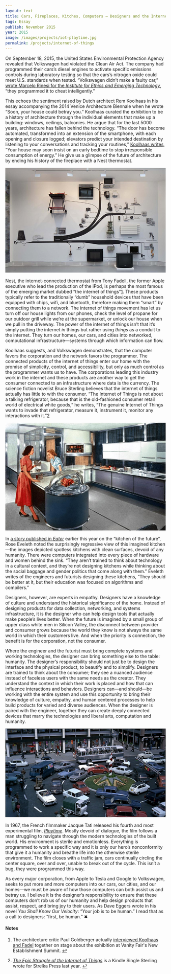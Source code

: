 ```yaml
---
layout: text
title: Cars, Fireplaces, Kitches, Computers — Designers and the Internet of Things
tags: Essay
publish: November 2015
year: 2015
image: /images/projects/iot-playtime.jpg
permalink: /projects/internet-of-things
---
```


<p>On September 18, 2015, the United States Environmental Protection Agency revealed that Volkswagen had violated the Clean Air Act. The company had programmed their cars’s diesel engines to activate specific emissions controls during laboratory testing so that the cars’s nitrogen oxide could meet U.S. standards when tested. “Volkswagen didn’t make a faulty car,” <a href="http://ieet.org/index.php/IEET/more/rinesi20150925">wrote Marcelo Rinesi for the <i>Institute for Ethics and Emerging Technology</i></a>, “they programmed it to cheat intelligently.”</p>

<p>This echoes the sentiment raised by Dutch architect Rem Koolhaas in his essay accompanying the 2014 Venice Architecture Biennale when he wrote “Soon, your house could betray you.” Koolhaas curated the exhibition to be a history of architecture through the individual elements that make up a building: windows, ceilings, balconies. He argue that for the last 5000 years, architecture has fallen behind the technology. “The door has become automated, transformed into an extension of the smartphone, with each opening and closure logged; elevators predict your intended destination by listening to your conversations and tracking your routines,” <a href="https://artforum.com/inprint/issue=201504">Koolhaas writes</a>, “Your house may soon insist on an early bedtime to stop irresponsible consumption of energy.” He give us a glimpse of the future of architecture by ending his history of the fireplace with a Nest thermostat.</p>

<p><img src="/images/projects/iot-fireplace.jpg"></p>

<p>Nest, the internet-connected thermostat from Tony Fadell, the former Apple executive who lead the production of the iPod, is perhaps the most famous of the emerging market dubbed “the internet of things”<a id="footnote-1-ref" class="footnote" href="#footnote-1">1</a>. These products typically refer to the traditionally “dumb” household devices that have been equipped with chips, wifi, and bluetooth, therefore making them “smart” by connecting them to a network. The internet of things movement has let us turn off our house lights from our phones, check the level of propane for our outdoor grill while we’re at the supermarket, or unlock our house when we pull in the driveway. The power of the internet of things isn’t that it’s simply putting the internet <i>in</i> things but rather using <i>things</i> as a conduit to the internet. They turn our homes, our cars, and cities into networked, computational infrastructure—systems through which information can flow.</p>

<p>Koolhaas suggests, and Volkswagen demonstrates, that the computer favors the corporation and the network favors the programmer. The connected products of the internet of things enter our home with the promise of simplicity, control, and accessibility, but only as much control as the programmer wants us to have. The corporations leading this industry work in the internet and these products are another way to get the consumer connected to an infrastructure where data is the currency. The science fiction novelist Bruce Sterling believes that the internet of things actually has little to with the consumer. “The Internet of Things is not about a talking refrigerator, because that is the old-fashioned consumer retail world of electrical white goods,” he writes, “The genuine Internet of Things wants to invade that refrigerator, measure it, instrument it, monitor any interactions with it.”<a id="footnote-2-ref" class="footnote" href="#footnote-2">2</a></p>

<p><img src="/images/projects/iot-kitchen.jpg"></p>

<p>In <a href="http://www.eater.com/2015/9/15/9326775/the-kitchen-of-the-future-has-failed-us">a story published in <i>Eater</i></a> earlier this year on the “kitchen of the future”, Rose Eveleth noted the surprisingly regressive view of this imagined kitchen—the images depicted spotless kitchens with clean surfaces, devoid of any humanity. There were computers integrated into every piece of hardware and women behind the sink. “They aren’t trained to think about technology in a cultural context, and they’re not designing kitchens while thinking about the social baggage and gender politics that come along with them.” Eveleth writes of the engineers and futurists designing these kitchens, “They should be better at it, but their education was focused on algorithms and compilers.”</p>

<p>Designers, however, are experts in empathy. Designers have a knowledge of culture and understand the historical significance of the home. Instead of designing products for data collection, networking, and systems infrastructure, it is the designer who can help design tools that actually make people’s lives better. When the future is imagined by a small group of upper class white men in Silicon Valley, the disconnect between provider and consumer grows because the world they know is not always the same world in which their customers live. And when the priority is connection, the benefit is for the corporation, not the consumer.</p>

<p>Where the engineer and the futurist must bring complete systems and working technologies, the designer can bring something else to the table: humanity. The designer’s responsibility should not just be to design the interface and the physical product, to beautify and to simplify. Designers are trained to think about the consumer; they see a nuanced audience instead of faceless users with the same needs as the creator. They understand the context in which their work is placed and how that can influence interactions and behaviors. Designers can—and should—be working with the entire system and use this opportunity to bring their knowledge of culture, empathy, and human centered processes to help build products for varied and diverse audiences. When the designer is paired with the engineer, together they can create deeply connected devices that marry the technologies and liberal arts, computation and humanity.</p>

<p><img src="/images/projects/iot-playtime.jpg"></p>

<p>In 1967, the French filmmaker Jacque Tati released his fourth and most experimental film, <a href="https://en.wikipedia.org/wiki/Playtime"><i>Playtime</i></a>. Mostly devoid of dialogue, the film follows a man struggling to navigate through the modern technologies of the built world. His environment is sterile and emotionless. Everything is programmed to work a specific way and it is only our hero’s nonconformity that give it a humanity and breathe life into the otherwise sterile environment. The film closes with a traffic jam, cars continually circling the center square, over and over, unable to break out of the cycle. This isn’t a bug, they were programmed this way.</p>

<p>As every major corporation, from Apple to Tesla and Google to Volkswagen, seeks to put more and more computers into our cars, our cities, and our homes—we must be aware of how those computers can both assist us and betray us. I believe it is the designer’s responsibility to ensure that these computers don’t rob us of our humanity and help design products that assist, respect, and bring joy to their users. As Dave Eggers wrote in his novel <i>You Shall Know Our Velocity</i>: “Your job is to be human.” I read that as a call to designers: “first, be human.” &#10006;</p>

<!--Footnotes -->
<div class="notes">
<h4>Notes</h4>

<ol>
<li><p id="footnote-1">The architecture critic Paul Goldberger actually <a href="https://www.youtube.com/watch?v=YiSl0gVfLrw">interviewed Koolhaas and Fadel</a> together on stage about the exhibition at Vanity Fair's New Establishment Summit. <a href="#footnote-1-ref">&#8617</a></p></li>

<li><p id="footnote-2"><a href="http://www.amazon.com/Epic-Struggle-Internet-Things-ebook/dp/B00N7EKIJ4/ref=sr_1_1?ie=UTF8&qid=1449021607&sr=8-1&keywords=the+epic+struggle+of+the+internet+of+things"><i>The Epic Struggle of the Internet of Things</i></a> is a Kindle Single Sterling wrote for Strelka Press last year. <a href="#footnote-2-ref">&#8617</a></p></li>
</ol>
</div>
